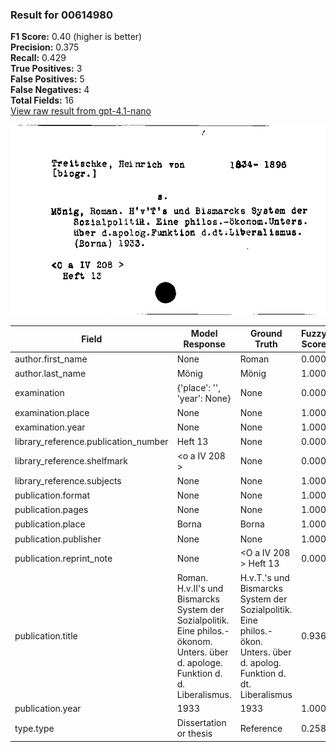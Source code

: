 ### Result for 00614980
**F1 Score:** 0.40 (higher is better)<br>**Precision:** 0.375<br>**Recall:** 0.429<br>**True Positives:** 3<br>**False Positives:** 5<br>**False Negatives:** 4<br>**Total Fields:** 16<br>[View raw result from gpt-4.1-nano](https://github.com/RISE-UNIBAS/humanities_data_benchmark/blob/main/results/2025-09-02/T0162/request_T0162_00614980.json)

<img src="https://github.com/RISE-UNIBAS/humanities_data_benchmark/blob/main/benchmarks/zettelkatalog/images/00614980.jpg?raw=true" alt="00614980" width="600px">

| Field | Model Response | Ground Truth | Fuzzy Score | Match |
|-------|----------------|--------------|-------------|-------|
| author.first_name | None | Roman | 0.000 | ❌ |
| author.last_name | Mönig | Mönig | 1.000 | ✅ |
| examination | {'place': '', 'year': None} | None | 0.000 | ❌ |
| examination.place | None | None | 1.000 | ✅ |
| examination.year | None | None | 1.000 | ✅ |
| library_reference.publication_number | Heft 13 | None | 0.000 | ❌ |
| library_reference.shelfmark | <o a IV 208 > | None | 0.000 | ❌ |
| library_reference.subjects | None | None | 1.000 | ✅ |
| publication.format | None | None | 1.000 | ✅ |
| publication.pages | None | None | 1.000 | ✅ |
| publication.place | Borna | Borna | 1.000 | ✅ |
| publication.publisher | None | None | 1.000 | ✅ |
| publication.reprint_note | None | <O a IV 208 > Heft 13 | 0.000 | ❌ |
| publication.title | Roman. H.v.II's und Bismarcks System der Sozialpolitik. Eine philos.-ökonom. Unters. über d. apologe. Funktion d. d. Liberalismus. | H.v.T.'s und Bismarcks System der Sozialpolitik. Eine philos.-ökon. Unters. über d. apolog. Funktion d. dt. Liberalismus | 0.936 | ❌ |
| publication.year | 1933 | 1933 | 1.000 | ✅ |
| type.type | Dissertation or thesis | Reference | 0.258 | ❌ |

